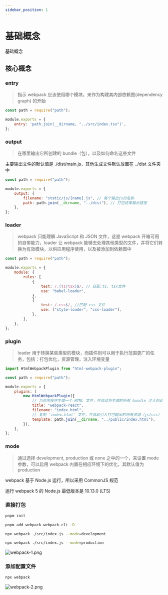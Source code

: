 ```yaml
---
sidebar_position: 1
---
```


# 基础概念

基础概念

## 核心概念

### entry

> 指示 webpack 应该使用哪个模块，来作为构建其内部依赖图(dependency graph) 的开始

```javascript
const path = require("path");

module.exports = {
    entry: 'path.join(__dirname, "../src/index.tsx")',
};
```

### output

> 在哪里输出它所创建的 bundle（包），以及如何命名这些文件

主要输出文件的默认值是 ./dist/main.js，其他生成文件默认放置在 ../dist 文件夹中

```javascript
const path = require("path");

module.exports = {
    output: {
        filename: "static/js/[name].js", // 每个输出js的名称
        path: path.join(__dirname, "../dist"), // 打包结果输出路径
    },
};
```

### loader

> webpack 只能理解 JavaScript 和 JSON 文件，这是 webpack 开箱可用的自带能力，loader 让 webpack 能够去处理其他类型的文件，并将它们转换为有效模块，以供应用程序使用，以及被添加到依赖图中

```javascript
const path = require("path");

module.exports = {
    module: {
        rules: [
            {
                test: /.(ts|tsx)$/, // 匹配.ts, tsx文件
                use: "babel-loader",
            },
            {
                test: /.css$/, //匹配 css 文件
                use: ["style-loader", "css-loader"],
            },
        ],
    },
};
```

### plugin

> loader 用于转换某些类型的模块，而插件则可以用于执行范围更广的任务，包括：打包优化，资源管理，注入环境变量

```javascript
import HtmlWebpackPlugin from "html-webpack-plugin";

const path = require("path");

module.exports = {
    plugins: [
        new HtmlWebpackPlugin({
            // 为应用程序生成一个 HTML 文件，并自动将生成的所有 bundle 注入到此文件中
            title: "webpack-react",
            filename: "index.html",
            // 复制 'index.html' 文件，并自动引入打包输出的所有资源（js/css）
            template: path.join(__dirname, "../public/index.html"),
        }),
    ],
};
```

### mode

> 通过选择 development, production 或 none 之中的一个，来设置 mode 参数，可以启用 webpack 内置在相应环境下的优化，其默认值为 production

webpack 基于 Node.js 运行，所以采用 CommonJS 规范

运行 webpack 5 的 Node.js 最低版本是 10.13.0 (LTS)

### 直接打包

```bash
pnpm init

pnpm add webpack webpack-cli -D

npx webpack ./src/index.js --mode=development

npx webpack ./src/index.js --mode=production
```

![webpack-1.png](/docs-img/webpack/webpack-1.png)

### 添加配置文件

```bash
npx webpack
```

![webpack-2.png](/docs-img/webpack/webpack-2.png)
